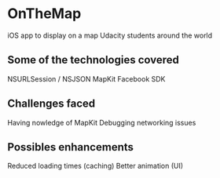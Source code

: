 # OnTheMap
iOS app to display on a map Udacity students around the world

## Some of the technologies covered
NSURLSession / NSJSON
MapKit
Facebook SDK

## Challenges faced
Having nowledge of MapKit
Debugging networking issues

## Possibles enhancements
Reduced loading times (caching)
Better animation (UI)
